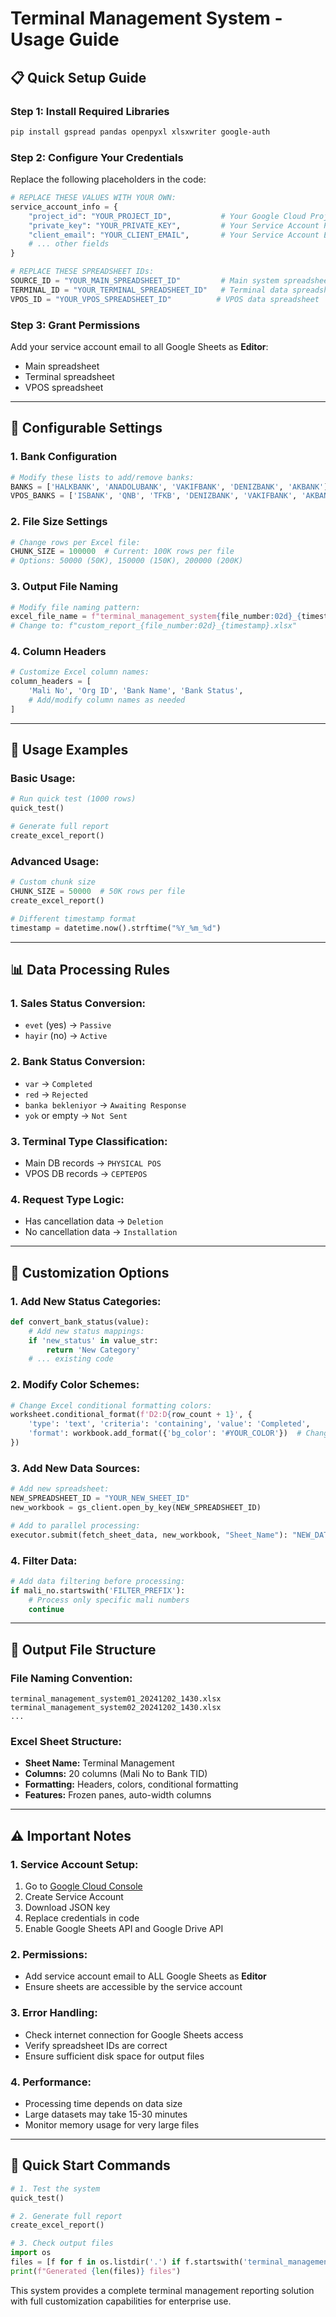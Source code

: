 # Terminal Management System - Usage Guide

## 📋 **Quick Setup Guide**

### **Step 1: Install Required Libraries**
```bash
pip install gspread pandas openpyxl xlsxwriter google-auth
```

### **Step 2: Configure Your Credentials**
Replace the following placeholders in the code:

```python
# REPLACE THESE VALUES WITH YOUR OWN:
service_account_info = {
    "project_id": "YOUR_PROJECT_ID",           # Your Google Cloud Project ID
    "private_key": "YOUR_PRIVATE_KEY",         # Your Service Account Private Key
    "client_email": "YOUR_CLIENT_EMAIL",       # Your Service Account Email
    # ... other fields
}

# REPLACE THESE SPREADSHEET IDs:
SOURCE_ID = "YOUR_MAIN_SPREADSHEET_ID"         # Main system spreadsheet
TERMINAL_ID = "YOUR_TERMINAL_SPREADSHEET_ID"   # Terminal data spreadsheet  
VPOS_ID = "YOUR_VPOS_SPREADSHEET_ID"          # VPOS data spreadsheet
```

### **Step 3: Grant Permissions**
Add your service account email to all Google Sheets as **Editor**:
- Main spreadsheet
- Terminal spreadsheet
- VPOS spreadsheet

---

## 🔧 **Configurable Settings**

### **1. Bank Configuration**
```python
# Modify these lists to add/remove banks:
BANKS = ['HALKBANK', 'ANADOLUBANK', 'VAKIFBANK', 'DENIZBANK', 'AKBANK']
VPOS_BANKS = ['ISBANK', 'QNB', 'TFKB', 'DENIZBANK', 'VAKIFBANK', 'AKBANK', 'HALKBANK']
```

### **2. File Size Settings**
```python
# Change rows per Excel file:
CHUNK_SIZE = 100000  # Current: 100K rows per file
# Options: 50000 (50K), 150000 (150K), 200000 (200K)
```

### **3. Output File Naming**
```python
# Modify file naming pattern:
excel_file_name = f"terminal_management_system{file_number:02d}_{timestamp}.xlsx"
# Change to: f"custom_report_{file_number:02d}_{timestamp}.xlsx"
```

### **4. Column Headers**
```python
# Customize Excel column names:
column_headers = [
    'Mali No', 'Org ID', 'Bank Name', 'Bank Status',
    # Add/modify column names as needed
]
```

---

## 🎯 **Usage Examples**

### **Basic Usage:**
```python
# Run quick test (1000 rows)
quick_test()

# Generate full report
create_excel_report()
```

### **Advanced Usage:**
```python
# Custom chunk size
CHUNK_SIZE = 50000  # 50K rows per file
create_excel_report()

# Different timestamp format
timestamp = datetime.now().strftime("%Y_%m_%d")
```

---

## 📊 **Data Processing Rules**

### **1. Sales Status Conversion:**
- `evet` (yes) → `Passive`
- `hayir` (no) → `Active`

### **2. Bank Status Conversion:**
- `var` → `Completed`
- `red` → `Rejected`
- `banka bekleniyor` → `Awaiting Response`
- `yok` or empty → `Not Sent`

### **3. Terminal Type Classification:**
- Main DB records → `PHYSICAL POS`
- VPOS DB records → `CEPTEPOS`

### **4. Request Type Logic:**
- Has cancellation data → `Deletion`
- No cancellation data → `Installation`

---

## 🔄 **Customization Options**

### **1. Add New Status Categories:**
```python
def convert_bank_status(value):
    # Add new status mappings:
    if 'new_status' in value_str:
        return 'New Category'
    # ... existing code
```

### **2. Modify Color Schemes:**
```python
# Change Excel conditional formatting colors:
worksheet.conditional_format(f'D2:D{row_count + 1}', {
    'type': 'text', 'criteria': 'containing', 'value': 'Completed',
    'format': workbook.add_format({'bg_color': '#YOUR_COLOR'})  # Change color
})
```

### **3. Add New Data Sources:**
```python
# Add new spreadsheet:
NEW_SPREADSHEET_ID = "YOUR_NEW_SHEET_ID"
new_workbook = gs_client.open_by_key(NEW_SPREADSHEET_ID)

# Add to parallel processing:
executor.submit(fetch_sheet_data, new_workbook, "Sheet_Name"): "NEW_DATA"
```

### **4. Filter Data:**
```python
# Add data filtering before processing:
if mali_no.startswith('FILTER_PREFIX'):
    # Process only specific mali numbers
    continue
```

---

## 📁 **Output File Structure**

### **File Naming Convention:**
```
terminal_management_system01_20241202_1430.xlsx
terminal_management_system02_20241202_1430.xlsx
...
```

### **Excel Sheet Structure:**
- **Sheet Name:** Terminal Management
- **Columns:** 20 columns (Mali No to Bank TID)
- **Formatting:** Headers, colors, conditional formatting
- **Features:** Frozen panes, auto-width columns

---

## ⚠️ **Important Notes**

### **1. Service Account Setup:**
1. Go to [Google Cloud Console](https://console.cloud.google.com/apis/credentials)
2. Create Service Account
3. Download JSON key
4. Replace credentials in code
5. Enable Google Sheets API and Google Drive API

### **2. Permissions:**
- Add service account email to ALL Google Sheets as **Editor**
- Ensure sheets are accessible by the service account

### **3. Error Handling:**
- Check internet connection for Google Sheets access
- Verify spreadsheet IDs are correct
- Ensure sufficient disk space for output files

### **4. Performance:**
- Processing time depends on data size
- Large datasets may take 15-30 minutes
- Monitor memory usage for very large files

---

## 🚀 **Quick Start Commands**

```python
# 1. Test the system
quick_test()

# 2. Generate full report  
create_excel_report()

# 3. Check output files
import os
files = [f for f in os.listdir('.') if f.startswith('terminal_management')]
print(f"Generated {len(files)} files")
```

This system provides a complete terminal management reporting solution with full customization capabilities for enterprise use.
